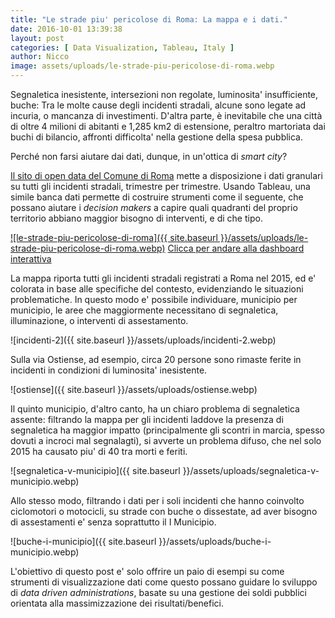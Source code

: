```yaml
---
title: "Le strade piu' pericolose di Roma: La mappa e i dati."
date: 2016-10-01 13:39:38
layout: post
categories: [ Data Visualization, Tableau, Italy ]
author: Nicco
image: assets/uploads/le-strade-piu-pericolose-di-roma.webp
---
```


Segnaletica inesistente, intersezioni non regolate, luminosita' insufficiente, buche: Tra le molte cause degli incidenti stradali, alcune sono legate ad incuria, o mancanza di investimenti. D'altra parte, è inevitabile che una città di oltre 4 milioni di abitanti e 1,285 km2 di estensione, peraltro martoriata dai buchi di bilancio, affronti difficolta' nella gestione della spesa pubblica.

Perché non farsi aiutare dai dati, dunque, in un'ottica di *smart city*?

[Il sito di open data del Comune di Roma](http://dati.comune.roma.it/) mette a disposizione i dati granulari su tutti gli incidenti stradali, trimestre per trimestre. Usando Tableau, una simile banca dati permette di costruire strumenti come il seguente, che possano aiutare i *decision makers* a capire quali quadranti del proprio territorio abbiano maggior bisogno di interventi, e di che tipo.

[![le-strade-piu-pericolose-di-roma]({{ site.baseurl }}/assets/uploads/le-strade-piu-pericolose-di-roma.webp)](https://public.tableau.com/shared/S948S7HB4?:display_count=yes) 
[Clicca per andare alla dashboard interattiva](https://public.tableau.com/shared/S948S7HB4?:display_count=yes)

La mappa riporta tutti gli incidenti stradali registrati a Roma nel 2015, ed e' colorata in base alle specifiche del contesto, evidenziando le situazioni problematiche. In questo modo e' possibile individuare, municipio per municipio, le aree che maggiormente necessitano di segnaletica, illuminazione, o interventi di assestamento.

![incidenti-2]({{ site.baseurl }}/assets/uploads/incidenti-2.webp)

Sulla via Ostiense, ad esempio, circa 20 persone sono rimaste ferite in incidenti in condizioni di luminosita' inesistente.

![ostiense]({{ site.baseurl }}/assets/uploads/ostiense.webp)

Il quinto municipio, d'altro canto, ha un chiaro problema di segnaletica assente: filtrando la mappa per gli incidenti laddove la presenza di segnaletica ha maggior impatto (principalmente gli scontri in marcia, spesso dovuti a incroci mal segnalagti), si avverte un problema difuso, che nel solo 2015 ha causato piu' di 40 tra morti e feriti.

![segnaletica-v-municipio]({{ site.baseurl }}/assets/uploads/segnaletica-v-municipio.webp)

Allo stesso modo, filtrando i dati per i soli incidenti che hanno coinvolto ciclomotori o motocicli, su strade con buche o dissestate, ad aver bisogno di assestamenti e' senza soprattutto il I Municipio.

![buche-i-municipio]({{ site.baseurl }}/assets/uploads/buche-i-municipio.webp)

L'obiettivo di questo post e' solo offrire un paio di esempi su come strumenti di visualizzazione dati come questo possano guidare lo sviluppo di *data driven administrations*, basate su una gestione dei soldi pubblici orientata alla massimizzazione dei risultati/benefici.

